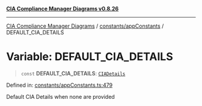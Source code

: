 [**CIA Compliance Manager Diagrams v0.8.26**](../../../README.md)

***

[CIA Compliance Manager Diagrams](../../../modules.md) / [constants/appConstants](../README.md) / DEFAULT\_CIA\_DETAILS

# Variable: DEFAULT\_CIA\_DETAILS

> `const` **DEFAULT\_CIA\_DETAILS**: [`CIADetails`](../../../types/interfaces/CIADetails.md)

Defined in: [constants/appConstants.ts:479](https://github.com/Hack23/cia-compliance-manager/blob/168f1311621722afef33b264085d8ac99d4a3213/src/constants/appConstants.ts#L479)

Default CIA Details when none are provided
